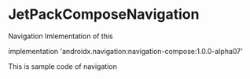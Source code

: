 # JetPackComposeNavigation
Navigation Imlementation of this 

implementation 'androidx.navigation:navigation-compose:1.0.0-alpha07'

This is sample code of navigation
